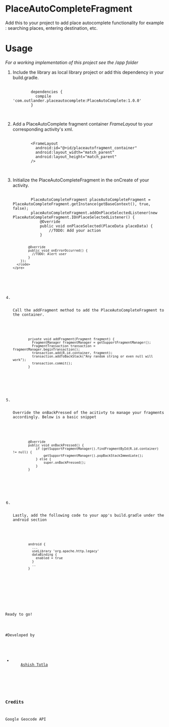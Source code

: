 # PlaceAutoCompleteFragment
Add this to your project to add place autocomplete functionality for example : searching places, entering destination, etc.

# Usage

<i>For a working implementation of this project see the /app folder </i>
<ol>
  <li>
    <p>Include the library as local library project or add this dependency in your build.gradle.</p>
    <pre>
      <code>
        dependencies {
          compile 'com.outlander.placeautocomplete:PlaceAutoComplete:1.0.0'
        }
      </code>
    </pre>
  </li>
  <li>
    <p>Add a PlaceAutoComplete fragment container <i>FrameLayout</i> to your corresponding activity's xml.</p>
    <pre>
      <code>
        &ltFrameLayout
          android:id="@+id/placeautofragment_container"
          android:layout_width="match_parent"
          android:layout_height="match_parent"
        /&gt
      </code>
    </pre>
  </li>
  <li>
    <p>Initialize the PlaceAutoCompleteFragment in the onCreate of your activity.</p>
    <pre>
      <code>
        PlaceAutoCompleteFragment placeAutoCompleteFragment = PlaceAutoCompleteFragment.getInstance(getBaseContext(), true, false);
        placeAutoCompleteFragment.addOnPlaceSelectedListener(new PlaceAutoCompleteFragment.IOnPlaceSelectedListener() {
            @Override
            public void onPlaceSelected(PlaceData placeData) {
                //TODO: Add your action
            }

            @Override
            public void onErrorOccurred() {
              //TODO: Alert user
            }
        });
      </code>
    </pre>
  </li>
  <li>
    <p>Call the addFragment method to add the PlaceAutoCompleteFragment to the container.</p>
    <pre>
      <code>    
        private void addFragment(Fragment fragment) {
          FragmentManager fragmentManager = getSupportFragmentManager();
          FragmentTransaction transaction = fragmentManager.beginTransaction();
          transaction.add(R.id.container, fragment);
          transaction.addToBackStack("Any random string or even null will work");
          transaction.commit();
        }
      </code>
    </pre>
  </li>
  <li>
    <p>Override the onBackPressed of the acitivty to manage your fragments accordingly. Below is a basic snippet</p>
    <pre>
      <code>    
        @Override
        public void onBackPressed() {
            if (getSupportFragmentManager().findFragmentById(R.id.container) != null) {
                getSupportFragmentManager().popBackStackImmediate();
            } else {
                super.onBackPressed();
            }
        }
      </code>
    </pre>
  </li>
  <li>
    <p>Lastly, add the following code to your app's build.gradle under the android section</p>
    <pre>
      <code>    
        android {
          ...
          useLibrary 'org.apache.http.legacy'
          dataBinding {
            enabled = true
          }
          ..
        }
      </code>
    </pre>
  </li>
</ol>

<p>Ready to go!</p>

#Developed by
<ul>
  <li>
    <a href="https://github.com/outlander24">Ashish Totla</a>
  </li>
</ul>

<h3> 
Credits
</h3>
<p>Google Geocode API</p>
